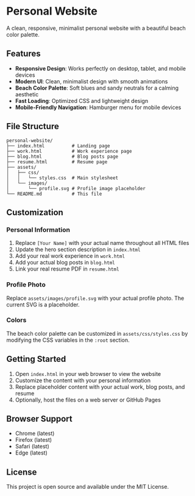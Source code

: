 # Personal Website

A clean, responsive, minimalist personal website with a beautiful beach color palette.

## Features

- **Responsive Design**: Works perfectly on desktop, tablet, and mobile devices
- **Modern UI**: Clean, minimalist design with smooth animations
- **Beach Color Palette**: Soft blues and sandy neutrals for a calming aesthetic
- **Fast Loading**: Optimized CSS and lightweight design
- **Mobile-Friendly Navigation**: Hamburger menu for mobile devices

## File Structure

```
personal-website/
├── index.html          # Landing page
├── work.html           # Work experience page
├── blog.html           # Blog posts page
├── resume.html         # Resume page
├── assets/
│   ├── css/
│   │   └── styles.css  # Main stylesheet
│   └── images/
│       └── profile.svg # Profile image placeholder
└── README.md           # This file
```

## Customization

### Personal Information
1. Replace `[Your Name]` with your actual name throughout all HTML files
2. Update the hero section description in `index.html`
3. Add your real work experience in `work.html`
4. Add your actual blog posts in `blog.html`
5. Link your real resume PDF in `resume.html`

### Profile Photo
Replace `assets/images/profile.svg` with your actual profile photo. The current SVG is a placeholder.

### Colors
The beach color palette can be customized in `assets/css/styles.css` by modifying the CSS variables in the `:root` section.

## Getting Started

1. Open `index.html` in your web browser to view the website
2. Customize the content with your personal information
3. Replace placeholder content with your actual work, blog posts, and resume
4. Optionally, host the files on a web server or GitHub Pages

## Browser Support

- Chrome (latest)
- Firefox (latest)
- Safari (latest)
- Edge (latest)

## License

This project is open source and available under the MIT License.
